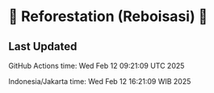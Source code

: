 
# 🌳 Reforestation (Reboisasi) 🌲

## Last Updated

GitHub Actions time: Wed Feb 12 09:21:09 UTC 2025

Indonesia/Jakarta time: Wed Feb 12 16:21:09 WIB 2025
